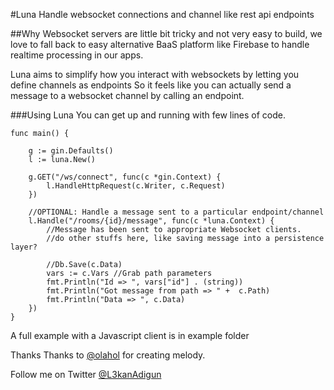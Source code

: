 #Luna
Handle websocket connections and channel like rest api endpoints

##Why
Websocket servers are little bit tricky and not very easy to build, we love to fall back to easy alternative BaaS platform like Firebase to handle realtime processing in our apps.

Luna aims to simplify how you interact with websockets by letting you define channels as endpoints So it feels like you can actually send a message to a websocket channel by calling an endpoint.

###Using Luna
You can get up and running with few lines of code.

```
func main() {

	g := gin.Defaults()
	l := luna.New()

	g.GET("/ws/connect", func(c *gin.Context) {
		l.HandleHttpRequest(c.Writer, c.Request)
	})

	//OPTIONAL: Handle a message sent to a particular endpoint/channel
	l.Handle("/rooms/{id}/message", func(c *luna.Context) {
		//Message has been sent to appropriate Websocket clients.
		//do other stuffs here, like saving message into a persistence layer?

		//Db.Save(c.Data)
		vars := c.Vars //Grab path parameters
		fmt.Println("Id => ", vars["id"] . (string))
		fmt.Println("Got message from path => " +  c.Path)
		fmt.Println("Data => ", c.Data)
	})
}
```

A full example with a Javascript client is in example folder

Thanks
Thanks to [@olahol](https://github.com/olahol/melody) for creating melody.

Follow me on Twitter [@L3kanAdigun](https://twitter.com/L3kanAdigun)
